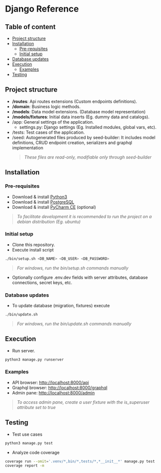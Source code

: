 # Django Reference

## Table of content

-   [Project structure](#project-structure)
-   [Installation](#installation)
    -   [Pre-requisites](#pre-requisites)
    -   [Initial setup](#initial-setup)
-   [Database updates](#database-updates)
-   [Execution](#execution)
    -   [Examples](#examples)
-   [Testing](#testing)
    

## Project structure

-   **/routes**: Api routes extensions (Custom endpoints definitions).
-   **/domain**: Business logic methods.
-   **/models**: Data model extensions. (Database model representation)
-   **/models/fixtures**: Initial data inserts (Eg. dummy data and catalogs).
-   /app: General settings of the application.
    -   settings.py: Django settings (Eg. Installed modules, global vars, etc).
-   /tests: Test cases of the application.
-   /seed: Autogenerated files produced by seed-builder: It includes model definitions, CRUD endpoint creation, serializers and graphql implementation
    >   *These files are *read-only*, modifiable only through seed-builder*


## Installation

### Pre-requisites

-   Download & install [Python3](https://www.python.org/downloads/)
-   Download & install [PostgreSQL](https://www.postgresqltutorial.com/postgresql-getting-started/)
-   Download & install [PyCharm CE](https://www.jetbrains.com/pycharm/download/) (optional)
>   *To facilitate development it is recommended to run the project on a debian distribution (Eg. ubuntu)*

### Initial setup

-   Clone this repository.
-   Execute install script
```bash
./bin/setup.sh <DB_NAME> <DB_USER> <DB_PASSWORD>
```
>   *For windows, run the bin/setup.sh commands manually*

-   Optionally configure .env.dev fields with server attributes, database connections, secret keys, etc.

### Database updates

-   To update database (migration, fixtures) execute
```bash
./bin/update.sh
```
>   *For windows, run the bin/update.sh commands manually*


## Execution

-   Run server.
```bash
python3 manage.py runserver
```

### Examples

-   API browser: [http://localhost:8000/api](http://localhost:8000/api)
-   Graphql browser: [http://localhost:8000/graphql](http://localhost:8000/graphql)
-   Admin pane: [http://localhost:8000/admin](http://localhost:8000/admin)
>   *To access admin pane, create a user fixture with the *is_superuser* attribute set to true*

## Testing

-   Test use cases
```bash
python3 manage.py test
```

-   Analyze code coverage
```bash
coverage run --omit='.venv/*,bin/*,tests/*,*__init__*' manage.py test
coverage report -m
```